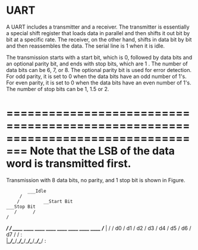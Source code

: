 # UART

A UART includes a transmitter and a receiver. The transmitter is essentially a special
shift register that loads data in parallel and then shifts it out bit by bit at a specific rate.
The receiver, on the other hand, shifts in data bit by bit and then reassembles the data. The
serial line is 1 when it is idle. 

The transmission starts with a start bit, which is 0, followed by data bits and an optional parity bit, 
and ends with stop bits, which are 1 . The number of data bits can be 6, 7, or 8. 
The optional parity bit is used for error detection. For odd parity, it is set to 0 when the data bits have an odd number of 1's. 
For even parity, it is set to 0 when the data bits have an even number of 1's. 
The number of stop bits can be 1, 1.5 or 2. 

=================================================================================
Note that the LSB of the data word is transmitted first.
=================================================================================

Transmission with 8 data bits, no parity, and 1 stop bit is shown in Figure.

		    ___Idle
	     /
	    /	      __Start Bit											                    ___Stop Bit
	   /      /													                        	 /
____/_    /  ____  ____  ____  ____  ____  ____  ____  ____   __/_____
		 |   /  / d0 \/ d1 \/ d2 \/ d3 \/ d4 \/ d5 \/ d6 \/ d7 \/ /	 :	
		 |______\____/\____/\____/\____/\____/\____/\____/\____/     :
